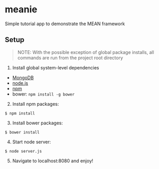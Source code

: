 meanie
======

Simple tutorial app to demonstrate the MEAN framework

Setup
-----
> NOTE: With the possible exception of global package installs, all commands are run from the project root directory

1. Install global system-level dependencies

  * [MongoDB](http://docs.mongodb.org/manual/installation/)
  * [node.js](https://github.com/joyent/node/wiki/installing-node.js-via-package-manager)
  * [npm](https://github.com/npm/npm#super-easy-install)
  * bower: `npm install -g bower`

2. Install npm packages:

  ```
  $ npm install
  ```

3. Install bower packages:

  ```
  $ bower install
  ```

4. Start node server:

  ```
  $ node server.js
  ```
  
5. Navigate to localhost:8080 and enjoy!
